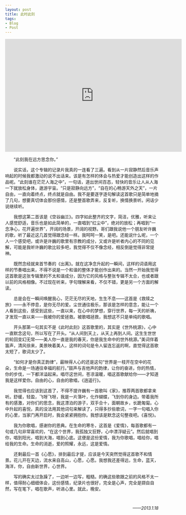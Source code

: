 ```yaml
---
layout: post
title: 此时此刻
tags:
- Blog
- Post
---
```

<center>
<iframe height=370 width=580 src="http://player.youku.com/embed/XNDg2ODMzNTE2" frameborder=0 allowfullscreen></iframe>
</center>
<p style="text-indent:2em;">
“此刻我在远方思念你。”
</p>

<p style="text-indent:2em;">
说实话，这个专辑的记录片我真的一连看了三遍。看到从一片寂静然后音乐声响起的时候我都激动的说不出话来。该是有怎样的体会与热爱才能创造出这样的作品呢。“此刻谁在茫茫人海之中”，一句话，道出世间百态，轻快的音乐让人从人海一下就放松身体，遨游宇宙。“只是寂静向远方”，“自在的心畅游天外之天”，一片自由，一直向着终点，终点就是自由。我不是要逐字逐句解读这首歌只是简单地摘了几句，想要真切体会那份感情，还是整首歌弄来，反复听，换情换景听。闲话少说继续听。
</p>

<p style="text-indent:2em;">
我想这第二首该是《空谷幽兰》。四字如此整齐的文字，简洁，优雅，听来让人感觉舒适，音乐也是如此简单的，一直唱到“红尘中”，绝对的放松；再唱到“一念净心，花开遍世界”，开阔的场景，开阔的视野。哥们跟我说他一个朋友听许巍的歌，听了最近这几首觉得跟念经一样。我呵呵一笑，是吧。还能说什么呢，一个人一个感受吧，或许是许巍的歌里有宗教的成分，又或许是听者内心的不同的见解，可能是我听许巍的歌比较多吧，我觉得不仅不像念经，相反倒是觉得非常提神。
</p>

<p style="text-indent:2em;">
既然念经就来首节奏的《出离》。就在这净念升起的一瞬间，这样的词语用这样的节奏唱出来，不得不说是一个和谐的整体才能创作出来的。当然一开始我觉得这首歌是这张专辑里的不太和谐成分，因为它的风格与整张专辑不太合，也或者跟以前的风格相像。不过现在听来，字句理解来看，不仅不错，更是另一个方面的解读。
</p>

<p style="text-indent:2em;">
总是会在一瞬间唤醒我心，茫茫无尽的天地，生生不息——这首是《救赎之旅》——永不停息，是你无尽的爱。尘世通往极乐，那该是怎样的意念，能让一个人看到这些，感受到这些，一直以来，在心中的梦想，穿行世界，每一天的祈祷，才发现一直以来——我被你的爱拯救。被歌唱拯救，我想这不只是单纯的歌唱。
</p>

<p style="text-indent:2em;">
开头那第一句其实不是《此时此刻》这首歌里的，其实是《世外桃源》，心中一直默念这句，所以写在了开头。“从人间到天上，从天上再到人间。这生生世世的轮回变幻无常——美人你一直是我的春天，你是我生命中的世外桃源。”美词伴着笛声，清风徐来，美景映着美人，这样的词句是令人留连忘返的啊，直觉得这首歌太短了，歌词太少了。
</p>

<p style="text-indent:2em;">
“如何才是你真正韵律”，最映得人心的还是这句“世界是一枝开在空中的花朵，生命是一场通往幸福的航行。”鼓声与吉他声的韵律，让你的奋进，你的热情，你的步伐，一下都洋溢起来。唱尽这世间，苍凉温暖，唱这首歌献给你——才知道我是这样爱你。自由的心，自由的歌唱，《逍遥行》。
</p>

<p style="text-indent:2em;">
我觉得也应该到这首了，不得不提许巍有一首歌叫《家》，推荐两首歌都拿来听。舒缓，轻盈，飞呀飞呀，我是一片落叶，化作蝴蝶，飞到你的身边。带着我所有的感激，对你们的思念，我这漂泊的游子，双手合十，面朝故乡，长跪匍匐。心中升起的喜悦，真的没法用其他词句来解读了，只得多抄些歌词，一字一句唱入你的心里，当家门再开启时，我会紧紧拥抱你。我想该是默念这句整夜吧。《喜悦》。
</p>

<p style="text-indent:2em;">
我为你歌唱，感谢你的恩典。在生命的寒冬，这首是《爱情》，每首歌都有一句或几句非常喜欢的，“在这个世界，我孤独又狂野，心中漂浮疑云”。然后就唱到你，唱到阳光，唱到大海，唱到心底。这便是这份爱情，我为你歌唱，唱给你，唱给我的生命。生命的消逝，爱的照耀，永远，这是爱情。
</p>

<p style="text-indent:2em;">
还剩最后一首《心愿》，排到最后才提，应该是今天突然觉得这首歌不和情景。花儿开在天边，流水来自高山，心愿，心愿。我想我还差得远，生命，蓝天，海洋，你，自由新世界，心世界。
</p>

<p style="text-indent:2em;">
写的确实太过急躁了，一边听一边写，粗糙。的确这些歌跟之前的风格不太一样，值得耐心细细体会，这份感情，纪录片也很好，完全是心声，完全是撷自自然，写在笔下，唱在歌声，听进心里。就此，晚安。
</p>

<br />
<p align="right">
<em>
——2013.1.18
</em>
</p>
